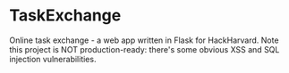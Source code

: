 # TaskExchange

Online task exchange - a web app written in Flask for HackHarvard. Note this project is NOT production-ready: there's some obvious XSS and SQL injection vulnerabilities.